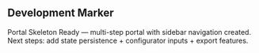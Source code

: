 ## Development Marker  
Portal Skeleton Ready — multi-step portal with sidebar navigation created.  
Next steps: add state persistence + configurator inputs + export features.

